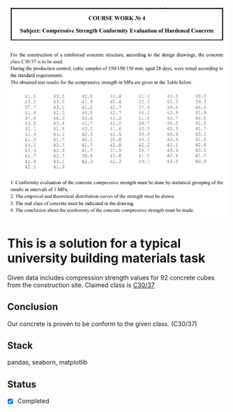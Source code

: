![](https://github.com/IvansSmirnoff/to_show/blob/main/ConformityConcrete/Task.png)

# This is a solution for a typical university building materials task

Given data includes compression strength values for 92 concrete cubes from the construction site. Claimed class is [C30/37](https://dianafea.com/manuals/d96/MatLib/node177.html#:~:text=The%20Eurocode%202%20EN%201992,95%2C%20and%20C90%2F105.)

## Conclusion

Our concrete is proven to be conform to the given class. (C30/37)

## Stack

pandas, seaborn, matplotlib

## Status

- [x] Completed
